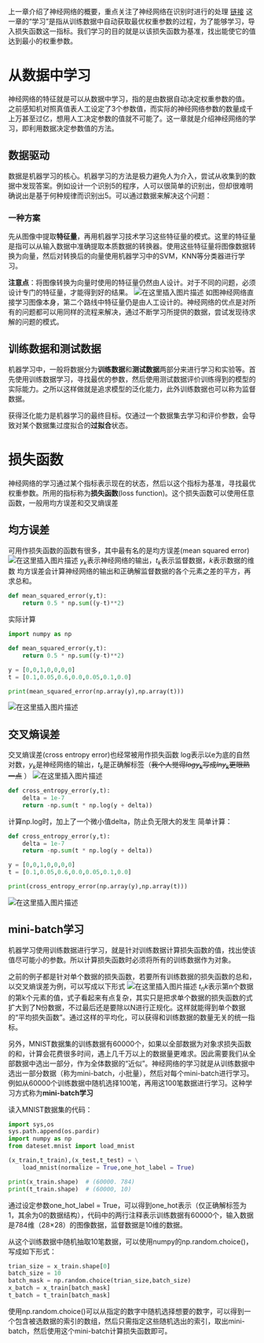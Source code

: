 上一章介绍了神经网络的概要，重点关注了神经网络在识别时进行的处理
[链接](https://blog.csdn.net/qq_45618521/article/details/122635957)
这一章的“学习”是指从训练数据中自动获取最优权重参数的过程，为了能够学习，导入损失函数这一指标。我们学习的目的就是以该损失函数为基准，找出能使它的值达到最小的权重参数。
# 从数据中学习
神经网络的特征就是可以从数据中学习，指的是由数据自动决定权重参数的值。
之前感知机对照真值表人工设定了3个参数值，而实际的神经网络参数的数量成千上万甚至过亿，想用人工决定参数的值就不可能了。这一章就是介绍神经网络的学习，即利用数据决定参数值的方法。
## 数据驱动
数据是机器学习的核心。机器学习的方法是极力避免人为介入，尝试从收集到的数据中发现答案。例如设计一个识别5的程序，人可以很简单的识别出，但却很难明确说出是基于何种规律而识别出5。可以通过数据来解决这个问题：
### 一种方案
先从图像中提取**特征量**，再用机器学习技术学习这些特征量的模式。这里的特征量是指可以从输入数据中准确提取本质数据的转换器。使用这些特征量将图像数据转换为向量，然后对转换后的向量使用机器学习中的SVM，KNN等分类器进行学习。

**注意点**：将图像转换为向量时使用的特征量仍然由人设计。对于不同的问题，必须设计专门的特征量，才能得到好的结果。
![在这里插入图片描述](https://img-blog.csdnimg.cn/bb2d349d37564e47a60529a437d0d887.png)
如图神经网络直接学习图像本身，第二个路线中特征量仍是由人工设计的。神经网络的优点是对所有的问题都可以用同样的流程来解决，通过不断学习所提供的数据，尝试发现待求解的问题的模式。
## 训练数据和测试数据
机器学习中，一般将数据分为**训练数据**和**测试数据**两部分来进行学习和实验等。首先使用训练数据学习，寻找最优的参数，然后使用测试数据评价训练得到的模型的实际能力。之所以这样做就是追求模型的泛化能力，此外训练数据也可以称为监督数据。

获得泛化能力是机器学习的最终目标。仅通过一个数据集去学习和评价参数，会导致对某个数据集过度拟合的**过拟合**状态。
# 损失函数
神经网络的学习通过某个指标表示现在的状态，然后以这个指标为基准，寻找最优权重参数。所用的指标称为**损失函数**(loss function)。这个损失函数可以使用任意函数，一般用均方误差和交叉熵误差
## 均方误差
可用作损失函数的函数有很多，其中最有名的是均方误差(mean squared error)
![在这里插入图片描述](https://img-blog.csdnimg.cn/4f107167cdb643d2a0ec6ff7185c06d1.png)
$y_k$表示神经网络的输出，$t_k$表示监督数据，$k$表示数据的维数
均方误差会计算神经网络的输出和正确解监督数据的各个元素之差的平方，再求总和。
```python
def mean_squared_error(y,t):
    return 0.5 * np.sum((y-t)**2)
```
实际计算
```python
import numpy as np

def mean_squared_error(y,t):
    return 0.5 * np.sum((y-t)**2)

y = [0,0,1,0,0,0,0]
t = [0.1,0.05,0.6,0.0,0.05,0.1,0.0]

print(mean_squared_error(np.array(y),np.array(t)))
```
![在这里插入图片描述](https://img-blog.csdnimg.cn/3b5fd962b05940c1a31f9305f92e8b40.png)

## 交叉熵误差
交叉熵误差(cross entropy error)也经常被用作损失函数
log表示以e为底的自然对数，$y_k$是神经网络的输出，$t_k$是正确解标签（~~我个人觉得$logy_k$写成$lny_k$更眼熟一点~~ ）
![在这里插入图片描述](https://img-blog.csdnimg.cn/59bf836c90a142eba9d09a90ce5fa3a1.png)
```python
def cross_entropy_error(y,t):
    delta = 1e-7
    return -np.sum(t * np.log(y + delta))
```
计算np.log时，加上了一个微小值delta，防止负无限大的发生
简单计算：

```python
def cross_entropy_error(y,t):
    delta = 1e-7
    return -np.sum(t * np.log(y + delta))

y = [0,0,1,0,0,0,0]
t = [0.1,0.05,0.6,0.0,0.05,0.1,0.0]

print(cross_entropy_error(np.array(y),np.array(t)))
```
![在这里插入图片描述](https://img-blog.csdnimg.cn/ab971f7b3ed2465ebcafa0e1d4c2df09.png)

## mini-batch学习
机器学习使用训练数据进行学习，就是针对训练数据计算损失函数的值，找出使该值尽可能小的参数。所以计算损失函数时必须将所有的训练数据作为对象。

之前的例子都是针对单个数据的损失函数，若要所有训练数据的损失函数的总和，以交叉熵误差为例，可以写成以下形式
![在这里插入图片描述](https://img-blog.csdnimg.cn/892c18b9353141a885d8ff88ad3b3d44.png)
$t_nk$表示第n个数据的第k个元素的值，式子看起来有点复杂，其实只是把求单个数据的损失函数的式扩大到了N份数据，不过最后还是要除以N进行正规化。这样就能得到单个数据的“平均损失函数”。通过这样的平均化，可以获得和训练数据的数量无关的统一指标。

另外，MNIST数据集的训练数据有60000个，如果以全部数据为对象求损失函数的和，计算会花费很多时间，遇上几千万以上的数据量更难求。因此需要我们从全部数据中选出一部分，作为全体数据的“近似”。神经网络的学习就是从训练数据中选出一部分数据（称为mini-batch，小批量），然后对每个mini-batch进行学习。例如从60000个训练数据中随机选择100笔，再用这100笔数据进行学习。这种学习方式称为**mini-batch学习**

读入MNIST数据集的代码：
```python
import sys,os
sys.path.append(os.pardir)
import numpy as np
from dateset.mnist import load_mnist

(x_train,t_train),(x_test,t_test) = \
    load_mnist(normalize = True,one_hot_label = True)

print(x_train.shape)  # (60000. 784)
print(t_train.shape)  # (60000, 10)             
```
通过设定参数one_hot_label = True，可以得到one_hot表示（仅正确解标签为1，其余为0的数据结构），代码中的两行注释表示训练数据有60000个，输入数据是784维（28×28）的图像数据，监督数据是10维的数据。

从这个训练数据中随机抽取10笔数据，可以使用numpy的np.random.choice()，写成如下形式：

```python
trian_size = x_train.shape[0]
batch_size = 10
batch_mask = np.random.choice(trian_size,batch_size)
x_batch = x_train[batch_mask]
t_batch = t_train[batch_mask]
```
使用np.random.choice()可以从指定的数字中随机选择想要的数字，可以得到一个包含被选数据的索引的数组，然后只需指定这些随机选出的索引，取出mini-batch，然后使用这个mini-batch计算损失函数即可。
